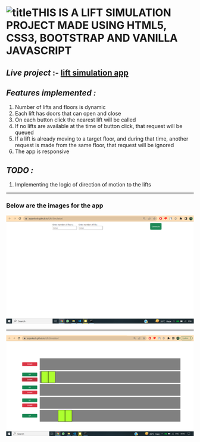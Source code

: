 # ![title](https://img.shields.io/badge/title-title-blue)THIS IS A LIFT SIMULATION PROJECT MADE USING HTML5, CSS3, BOOTSTRAP AND VANILLA JAVASCRIPT

## *Live project* :- [lift simulation app](https://arpankesh.github.io/Lift-Simulator/)

## *Features implemented :*
1. Number of lifts and floors is dynamic
2. Each lift has doors that can open and close
3. On each button click the nearest lift will be called
4. If no lifts are available at the time of button click, that request will be queued
5. If a lift is already moving to a target floor, and during that time, another request is made from the same floor, that request will be ignored
6. The app is responsive

## *TODO :*
1. Implementing the logic of direction of motion to the lifts

<hr>
<p align="center">
  <h3>Below are the images for the app</h3>
  <img src="screenshots\Screenshot (328).png" title="hover text">
  <hr>
  <img src="screenshots\Screenshot (330).png" title="hover text">
</p>